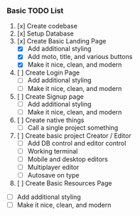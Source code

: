 ### Basic TODO List

1. [x] Create codebase
2. [x] Setup Database
3. [x] Create Basic Landing Page
    - [x] Add additional styling
    - [x] Add moto, title, and various buttons
    - [x] Make it nice, clean, and modern
4. [ ] Create Login Page
    - [ ] Add additional styling
    - [ ] Make it nice, clean, and modern
5. [ ] Create Signup page
    - [ ] Add additional styling
    - [ ] Make it nice, clean, and modern
5. [ ] Create native things
    - [ ] Call a single project something
6. [ ] Create basic project Creator / Editor
    - [ ] Add DB control and editor control
    - [ ] Working terminal
    - [ ] Mobile and desktop editors
    - [ ] Multiplayer editor
    - [ ] Autosave on type
7. [ ] Create Basic Resources Page
  - [ ] Add additional styling
  - [ ] Make it nice, clean, and modern
